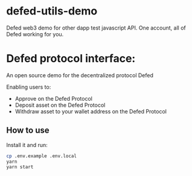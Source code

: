 # defed-utils-demo
Defed web3 demo for other dapp test javascript API. One account, all of Defed working for you.

# Defed protocol interface:

An open source demo for the decentralized protocol Defed

Enabling users to:

- Approve on the Defed Protocol
- Deposit asset on the Defed Protocol
- Withdraw asset to your wallet address on the Defed Protocol

## How to use

Install it and run:

```sh
cp .env.example .env.local
yarn
yarn start
```
